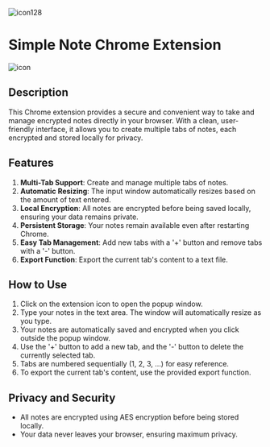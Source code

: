 ![icon128](https://github.com/user-attachments/assets/5b6aa858-8900-4cf2-a57e-aee1bfa1d0e1)
# Simple Note Chrome Extension
![icon](https://github.com/user-attachments/assets/8c847272-7d92-4ed3-b4d8-310eb7d45c19)

## Description

This Chrome extension provides a secure and convenient way to take and manage encrypted notes directly in your browser. With a clean, user-friendly interface, it allows you to create multiple tabs of notes, each encrypted and stored locally for privacy.

## Features

1. **Multi-Tab Support**: Create and manage multiple tabs of notes.
2. **Automatic Resizing**: The input window automatically resizes based on the amount of text entered.
3. **Local Encryption**: All notes are encrypted before being saved locally, ensuring your data remains private.
4. **Persistent Storage**: Your notes remain available even after restarting Chrome.
5. **Easy Tab Management**: Add new tabs with a '+' button and remove tabs with a '-' button.
6. **Export Function**: Export the current tab's content to a text file.

## How to Use

1. Click on the extension icon to open the popup window.
2. Type your notes in the text area. The window will automatically resize as you type.
3. Your notes are automatically saved and encrypted when you click outside the popup window.
4. Use the '+' button to add a new tab, and the '-' button to delete the currently selected tab.
5. Tabs are numbered sequentially (1, 2, 3, ...) for easy reference.
6. To export the current tab's content, use the provided export function.

## Privacy and Security

- All notes are encrypted using AES encryption before being stored locally.
- Your data never leaves your browser, ensuring maximum privacy.

